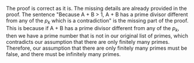  The proof is correct as it is. The missing details are already provided in the proof. The sentence "Because A + B > 1, A + B has a prime divisor different from any of the $p_k$ which is a contradiction" is the missing part of the proof. This is because if A + B has a prime divisor different from any of the $p_k$, then we have a prime number that is not in our original list of primes, which contradicts our assumption that there are only finitely many primes. Therefore, our assumption that there are only finitely many primes must be false, and there must be infinitely many primes.